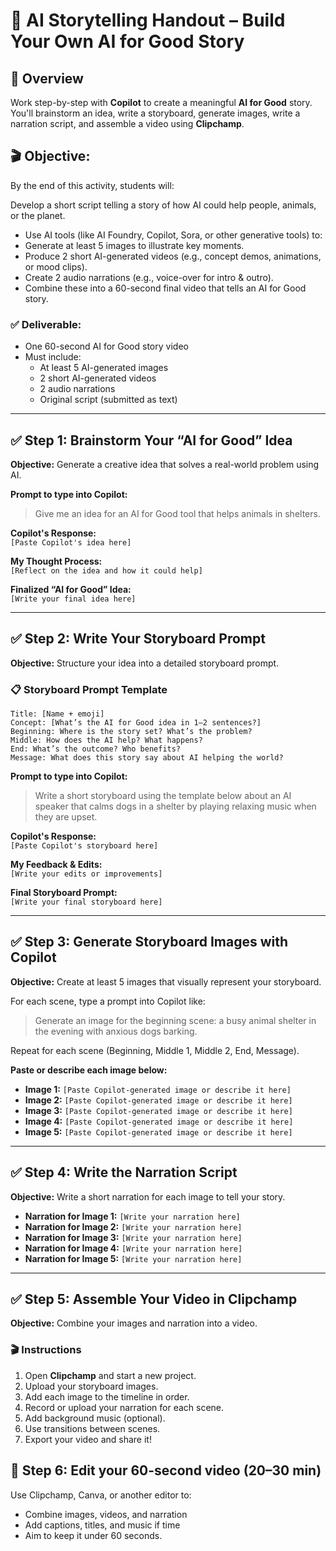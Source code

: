 <!-- filepath: /home/redne/projects/bsmp24_coders/BSMP-Coders.github.io/2025/adv/lesson7/activity.md -->
# 🎨 AI Storytelling Handout – Build Your Own AI for Good Story <!-- {docsify-ignore-all} -->


## 📌 Overview
Work step-by-step with **Copilot** to create a meaningful **AI for Good** story. You'll brainstorm an idea, write a storyboard, generate images, write a narration script, and assemble a video using **Clipchamp**.

## 🎬 Objective:
By the end of this activity, students will:

Develop a short script telling a story of how AI could help people, animals, or the planet.

* Use AI tools (like AI Foundry, Copilot, Sora, or other generative tools) to:
* Generate at least 5 images to illustrate key moments.
* Produce 2 short AI-generated videos (e.g., concept demos, animations, or mood clips).
* Create 2 audio narrations (e.g., voice-over for intro & outro).
* Combine these into a 60-second final video that tells an AI for Good story.

### ✅ Deliverable:
* One 60-second AI for Good story video
* Must include:
  * At least 5 AI-generated images
  * 2 short AI-generated videos
  * 2 audio narrations
  * Original script (submitted as text)

---

## ✅ Step 1: Brainstorm Your “AI for Good” Idea

**Objective:** Generate a creative idea that solves a real-world problem using AI.

**Prompt to type into Copilot:**  
> Give me an idea for an AI for Good tool that helps animals in shelters.

**Copilot's Response:**  
`[Paste Copilot's idea here]`

**My Thought Process:**  
`[Reflect on the idea and how it could help]`

**Finalized “AI for Good” Idea:**  
`[Write your final idea here]`

---

## ✅ Step 2: Write Your Storyboard Prompt

**Objective:** Structure your idea into a detailed storyboard prompt.

### 📋 Storyboard Prompt Template
```
Title: [Name + emoji]
Concept: [What’s the AI for Good idea in 1–2 sentences?]
Beginning: Where is the story set? What’s the problem?
Middle: How does the AI help? What happens?
End: What’s the outcome? Who benefits?
Message: What does this story say about AI helping the world?
```

**Prompt to type into Copilot:**  
> Write a short storyboard using the template below about an AI speaker that calms dogs in a shelter by playing relaxing music when they are upset.

**Copilot's Response:**  
`[Paste Copilot's storyboard here]`

**My Feedback & Edits:**  
`[Write your edits or improvements]`

**Final Storyboard Prompt:**  
`[Write your final storyboard here]`

---

## ✅ Step 3: Generate Storyboard Images with Copilot

**Objective:** Create at least 5 images that visually represent your storyboard.

For each scene, type a prompt into Copilot like:  
> Generate an image for the beginning scene: a busy animal shelter in the evening with anxious dogs barking.

Repeat for each scene (Beginning, Middle 1, Middle 2, End, Message).

**Paste or describe each image below:**
- **Image 1:** `[Paste Copilot-generated image or describe it here]`
- **Image 2:** `[Paste Copilot-generated image or describe it here]`
- **Image 3:** `[Paste Copilot-generated image or describe it here]`
- **Image 4:** `[Paste Copilot-generated image or describe it here]`
- **Image 5:** `[Paste Copilot-generated image or describe it here]`

---

## ✅ Step 4: Write the Narration Script

**Objective:** Write a short narration for each image to tell your story.

- **Narration for Image 1:** `[Write your narration here]`
- **Narration for Image 2:** `[Write your narration here]`
- **Narration for Image 3:** `[Write your narration here]`
- **Narration for Image 4:** `[Write your narration here]`
- **Narration for Image 5:** `[Write your narration here]`

---

## ✅ Step 5: Assemble Your Video in Clipchamp

**Objective:** Combine your images and narration into a video.

### 🎬 Instructions
1. Open **Clipchamp** and start a new project.
2. Upload your storyboard images.
3. Add each image to the timeline in order.
4. Record or upload your narration for each scene.
5. Add background music (optional).
6. Use transitions between scenes.
7. Export your video and share it!


## 🧩 Step 6: Edit your 60-second video (20–30 min)

Use Clipchamp, Canva, or another editor to:
* Combine images, videos, and narration
* Add captions, titles, and music if time
* Aim to keep it under 60 seconds.
